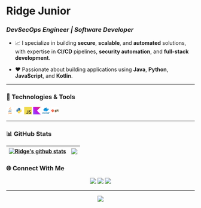 # Ridge Junior  
### *DevSecOps Engineer | Software Developer*  
- 📈 I specialize in building **secure**, **scalable**, and **automated** solutions, with expertise in **CI/CD** pipelines, **security automation**, and **full-stack development**.

- ❤️ Passionate about building applications using **Java**, **Python**, **JavaScript**, and **Kotlin**.
---

### 🔧 Technologies & Tools

<code><img height="20" alt="java" src="https://raw.githubusercontent.com/github/explore/80688e429a7d4ef2fca1e82350fe8e3517d3494d/topics/java/java.png"></code>
<code><img height="20" alt="python" src="https://raw.githubusercontent.com/github/explore/80688e429a7d4ef2fca1e82350fe8e3517d3494d/topics/python/python.png"></code>
<code><img height="20" alt="javascript" src="https://raw.githubusercontent.com/github/explore/80688e429a7d4ef2fca1e82350fe8e3517d3494d/topics/javascript/javascript.png"></code>
<code><img height="20" alt="kotlin" src="https://raw.githubusercontent.com/github/explore/80688e429a7d4ef2fca1e82350fe8e3517d3494d/topics/kotlin/kotlin.png"></code>
<code><img height="20" alt="docker" src="https://raw.githubusercontent.com/github/explore/80688e429a7d4ef2fca1e82350fe8e3517d3494d/topics/docker/docker.png"></code>
<code><img height="20" alt="git" src="https://raw.githubusercontent.com/github/explore/80688e429a7d4ef2fca1e82350fe8e3517d3494d/topics/git/git.png"></code>

---

### 📊 GitHub Stats

| <a href="https://github.com/JuniorCarti/github-readme-stats"><img align="center" src="https://github-readme-stats.vercel.app/api?username=JuniorCarti&show_icons=true&include_all_commits=true&theme=default&hide_border=true" alt="Ridge's github stats" /></a> | <a href="https://github.com/JuniorCarti/github-readme-stats"><img align="center" src="https://github-readme-stats.vercel.app/api/top-langs/?username=JuniorCarti&layout=compact&theme=default&hide_border=true" /></a> |
| ------------- | ------------- |


### 🌐 Connect With Me

<p align="center">
  <a href="https://www.linkedin.com/in/ridge-junior-2bb333204/"><img src="https://img.shields.io/badge/LinkedIn-4F8CC9?style=flat&logo=linkedin&logoColor=white" /></a>
  <a href="mailto:ridgejunior204@gmail.com"><img src="https://img.shields.io/badge/Gmail-4F8CC9?style=flat&logo=gmail&logoColor=white" /></a>
  <a href="https://github.com/JuniorCarti"><img src="https://img.shields.io/badge/GitHub-4F8CC9?style=flat&logo=github&logoColor=white" /></a>
</p>

---
<p align="center">
  <img src="https://capsule-render.vercel.app/api?type=soft&color=gradient&height=100&section=footer" />
</p>
